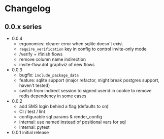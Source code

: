 # Changelog

## 0.0.x series

* 0.0.4
  - ergonomics: clearer error when sqlite doesn't exist
  - `require_verification` key in config to control invite-only mode
  - /verify + /finish flows
  - remove column name indirection
  - invite-flow.dot graphviz of new flows
* 0.0.3
  - bugfix: `include_package_data`
  - feature: sqlite support (major refactor, might break postgres support, haven't tested)
  - switch from indirect session to signed userid in cookie to remove redis dependency in some cases
* 0.0.2
  - add SMS login behind a flag (defaults to on)
  - CI / test / lint
  - configurable sql params & render\_config
  - internal: use named instead of positional vars for sql
  - internal: pytest
* 0.0.1 initial release
